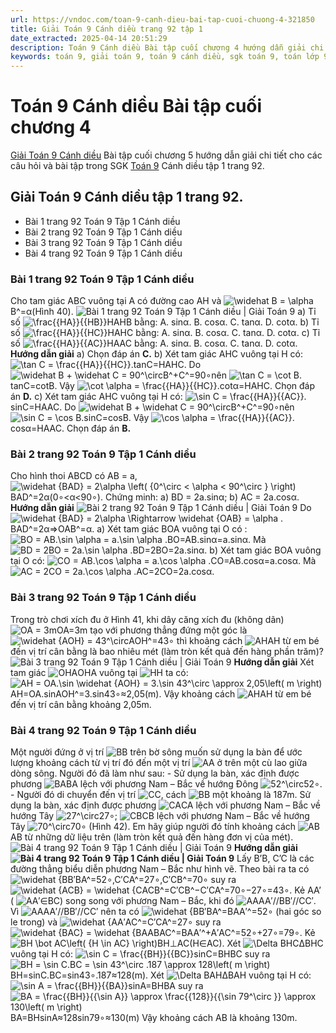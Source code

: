 ```yaml
---
url: https://vndoc.com/toan-9-canh-dieu-bai-tap-cuoi-chuong-4-321850
title: Giải Toán 9 Cánh diều trang 92 tập 1
date_extracted: 2025-04-14 20:51:29
description: Toán 9 Cánh diều Bài tập cuối chương 4 hướng dẫn giải chi tiết các câu hỏi và bài tập trong SGK Toán 9 Cánh diều tập 1.
keywords: toán 9, giải toán 9, toán 9 cánh diều, sgk toán 9, toán lớp 9, toán lớp 9 cánh diều, sgk toán 9 cánh diều, toán 9 ctst, giải sgk toán 9 cánh diều, toán 9 cánh diều tập 1, toán 9 cánh diều tập 2, giải bài tập toán 9 cánh diều, toán 9 tập 2 cánh diều, Bài tập cuối chương 4, Giải Toán 9 Cánh diều tập 1 trang 92
---
```


# Toán 9 Cánh diều Bài tập cuối chương 4
[Giải Toán 9 Cánh diều](<https://vndoc.com/toan-9-canh-dieu>) Bài tập cuối chương 5 hướng dẫn giải chi tiết cho các câu hỏi và bài tập trong SGK [Toán 9](<https://vndoc.com/toan-lop9>) Cánh diều tập 1 trang 92.
## Giải Toán 9 Cánh diều tập 1 trang 92.
  * Bài 1 trang 92 Toán 9 Tập 1 Cánh diều
  * Bài 2 trang 92 Toán 9 Tập 1 Cánh diều
  * Bài 3 trang 92 Toán 9 Tập 1 Cánh diều
  * Bài 4 trang 92 Toán 9 Tập 1 Cánh diều

### **Bài 1 trang 92 Toán 9 Tập 1 Cánh diều**
Cho tam giác ABC vuông tại A có đường cao AH và ![\\widehat B = \\alpha](https://i.vdoc.vn/data/image/blank.png)B^=α\(Hình 40\).
![Bài 1 trang 92 Toán 9 Tập 1 Cánh diều | Giải Toán 9](https://i.vdoc.vn/data/image/2024/06/11/bai-1-trang-92-toan-lop-9-tap-1.png)
a\) Tỉ số ![\\frac{{HA}}{{HB}}](https://i.vdoc.vn/data/image/blank.png)HAHB bằng:
A. sinα.
B. cosα.
C. tanα.
D. cotα.
b\) Tỉ số ![\\frac{{HA}}{{HC}}](https://i.vdoc.vn/data/image/blank.png)HAHC bằng:
A. sinα.
B. cosα.
C. tanα.
D. cotα.
c\) Tỉ số ![\\frac{{HA}}{{AC}}](https://i.vdoc.vn/data/image/blank.png)HAAC bằng:
A. sinα.
B. cosα.
C. tanα.
D. cotα.
**Hướng dẫn giải**
a\) Chọn đáp án **C.**
b\) Xét tam giác AHC vuông tại H có:
![\\tan C = \\frac{{HA}}{{HC}}.](https://i.vdoc.vn/data/image/blank.png)tan⁡C=HAHC.
Do ![\\widehat B + \\widehat C = 90^\\circ](https://i.vdoc.vn/data/image/blank.png)B^+C^=90∘nên ![\\tan C = \\cot B.](https://i.vdoc.vn/data/image/blank.png)tan⁡C=cot⁡B.
Vậy ![\\cot \\alpha = \\frac{{HA}}{{HC}}.](https://i.vdoc.vn/data/image/blank.png)cot⁡α=HAHC.
Chọn đáp án **D.**
c\) Xét tam giác AHC vuông tại H có:
![\\sin C = \\frac{{HA}}{{AC}}.](https://i.vdoc.vn/data/image/blank.png)sin⁡C=HAAC.
Do ![\\widehat B + \\widehat C = 90^\\circ](https://i.vdoc.vn/data/image/blank.png)B^+C^=90∘nên ![\\sin C = \\cos B.](https://i.vdoc.vn/data/image/blank.png)sin⁡C=cos⁡B.
Vậy ![\\cos \\alpha = \\frac{{HA}}{{AC}}.](https://i.vdoc.vn/data/image/blank.png)cos⁡α=HAAC.
Chọn đáp án **B.**
### **Bài 2 trang 92 Toán 9 Tập 1 Cánh diều**
Cho hình thoi ABCD có AB = a,![\\widehat {BAD} = 2\\alpha \\left\( {0^\\circ < \\alpha < 90^\\circ } \\right\)](https://i.vdoc.vn/data/image/blank.png)BAD^=2α\(0∘<α<90∘\). Chứng minh:
a\) BD = 2a.sinα;
b\) AC = 2a.cosα.
**Hướng dẫn giải**
![Bài 2 trang 92 Toán 9 Tập 1 Cánh diều | Giải Toán 9](https://i.vdoc.vn/data/image/2024/06/11/bai-2-trang-92-toan-lop-9-tap-1.png)
Do ![\\widehat {BAD} = 2\\alpha \\Rightarrow \\widehat {OAB} = \\alpha .](https://i.vdoc.vn/data/image/blank.png)BAD^=2α⇒OAB^=α.
a\) Xét tam giác BOA vuông tại O có :
![BO = AB.\\sin \\alpha = a.\\sin \\alpha .](https://i.vdoc.vn/data/image/blank.png)BO=AB.sin⁡α=a.sin⁡α.
Mà ![BD = 2BO = 2a.\\sin \\alpha .](https://i.vdoc.vn/data/image/blank.png)BD=2BO=2a.sin⁡α.
b\) Xét tam giác BOA vuông tại O có:
![CO = AB.\\cos \\alpha = a.\\cos \\alpha .](https://i.vdoc.vn/data/image/blank.png)CO=AB.cos⁡α=a.cos⁡α.
Mà ![AC = 2CO = 2a.\\cos \\alpha .](https://i.vdoc.vn/data/image/blank.png)AC=2CO=2a.cos⁡α.
### **Bài 3 trang 92 Toán 9 Tập 1 Cánh diều**
Trong trò chơi xích đu ở Hình 41, khi dây căng xích đu \(không dãn\) ![OA = 3m](https://i.vdoc.vn/data/image/blank.png)OA=3m tạo với phương thẳng đứng một góc là ![\\widehat {AOH} = 43^\\circ](https://i.vdoc.vn/data/image/blank.png)AOH^=43∘ thì khoảng cách ![AH](https://i.vdoc.vn/data/image/blank.png)AH từ em bé đến vị trí cân bằng là bao nhiêu mét \(làm tròn kết quả đến hàng phần trăm\)?
![Bài 3 trang 92 Toán 9 Tập 1 Cánh diều | Giải Toán 9](https://i.vdoc.vn/data/image/2024/06/11/bai-3-trang-92-toan-lop-9-tap-1.png)
**Hướng dẫn giải**
Xét tam giác ![OHA](https://i.vdoc.vn/data/image/blank.png)OHA vuông tại ![H](https://i.vdoc.vn/data/image/blank.png)H ta có:
![AH = OA.\\sin \\widehat {AOH} = 3.\\sin 43^\\circ  \\approx 2,05\\left\( m \\right\)](https://i.vdoc.vn/data/image/blank.png)AH=OA.sin⁡AOH^=3.sin⁡43∘≈2,05\(m\).
Vậy khoảng cách ![AH](https://i.vdoc.vn/data/image/blank.png)AH từ em bé đến vị trí cân bằng khoảng 2,05m.
### **Bài 4 trang 92 Toán 9 Tập 1 Cánh diều**
Một người đứng ở vị trí ![B](https://i.vdoc.vn/data/image/blank.png)B trên bờ sông muốn sử dụng la bàn để ước lượng khoảng cách từ vị trí đó đến một vị trí ![A](https://i.vdoc.vn/data/image/blank.png)A ở trên một cù lao giữa dòng sông. Người đó đã làm như sau:
\- Sử dụng la bàn, xác định được phương ![BA](https://i.vdoc.vn/data/image/blank.png)BA lệch với phương Nam – Bắc về hướng Đông ![52^\\circ](https://i.vdoc.vn/data/image/blank.png)52∘.
\- Người đó di chuyển đến vị trí ![C](https://i.vdoc.vn/data/image/blank.png)C, cách ![B](https://i.vdoc.vn/data/image/blank.png)B một khoảng là 187m. Sử dụng la bàn, xác định được phương ![CA](https://i.vdoc.vn/data/image/blank.png)CA lệch với phương Nam – Bắc về hướng Tây ![27^\\circ](https://i.vdoc.vn/data/image/blank.png)27∘; ![CB](https://i.vdoc.vn/data/image/blank.png)CB lệch với phương Nam – Bắc về hướng Tây ![70^\\circ](https://i.vdoc.vn/data/image/blank.png)70∘ \(Hình 42\).
Em hãy giúp người đó tính khoảng cách ![AB](https://i.vdoc.vn/data/image/blank.png)AB từ những dữ liệu trên \(làm tròn kết quả đến hàng đơn vị của mét\).
![Bài 4 trang 92 Toán 9 Tập 1 Cánh diều | Giải Toán 9](https://i.vdoc.vn/data/image/2024/06/11/bai-4-trang-92-toan-lop-9-tap-1.png)
**Hướng dẫn giải**
**![Bài 4 trang 92 Toán 9 Tập 1 Cánh diều | Giải Toán 9](https://i.vdoc.vn/data/image/2024/06/11/bai-4-trang-92-toan-lop-9-tap-1-1.png)**
Lấy B’B, C’C là các đường thẳng biểu diễn phương Nam – Bắc như hình vẽ.
Theo bài ra ta có ![\\widehat {B](https://i.vdoc.vn/data/image/blank.png)B′BA^=52∘,C′CA^=27∘,C′CB^=70∘ suy ra ![\\widehat {ACB} = \\widehat {C](https://i.vdoc.vn/data/image/blank.png)ACB^=C′CB^−C′CA^=70∘−27∘=43∘.
Kẻ AA’ \( ![A](https://i.vdoc.vn/data/image/blank.png)A′∈BC\) song song với phương Nam – Bắc, khi đó ![AA](https://i.vdoc.vn/data/image/blank.png)AA′//BB′//CC′.
Vì ![AA](https://i.vdoc.vn/data/image/blank.png)AA′//BB′//CC′ nên ta có ![\\widehat {B](https://i.vdoc.vn/data/image/blank.png)B′BA^=BAA′^=52∘ \(hai góc so le trong\) và ![\\widehat {A](https://i.vdoc.vn/data/image/blank.png)A′AC^=C′CA^=27∘ suy ra ![\\widehat {BAC} = \\widehat {BAA](https://i.vdoc.vn/data/image/blank.png)BAC^=BAA′^+A′AC^=52∘+27∘=79∘.
Kẻ ![BH \\bot AC\\left\( {H \\in AC} \\right\)](https://i.vdoc.vn/data/image/blank.png)BH⊥AC\(H∈AC\).
Xét ![\\Delta BHC](https://i.vdoc.vn/data/image/blank.png)ΔBHC vuông tại H có: ![\\sin C = \\frac{{BH}}{{BC}}](https://i.vdoc.vn/data/image/blank.png)sin⁡C=BHBC suy ra ![BH = \\sin C.BC = \\sin 43^\\circ .187 \\approx 128\\left\( m \\right\)](https://i.vdoc.vn/data/image/blank.png)BH=sin⁡C.BC=sin⁡43∘.187≈128\(m\).
Xét ![\\Delta BAH](https://i.vdoc.vn/data/image/blank.png)ΔBAH vuông tại H có: ![\\sin A = \\frac{{BH}}{{BA}}](https://i.vdoc.vn/data/image/blank.png)sin⁡A=BHBA suy ra ![BA = \\frac{{BH}}{{\\sin A}} \\approx \\frac{{128}}{{\\sin 79^\\circ }} \\approx 130\\left\( m \\right\)](https://i.vdoc.vn/data/image/blank.png)BA=BHsin⁡A≈128sin⁡79∘≈130\(m\)
Vậy khoảng cách AB là khoảng 130m.
